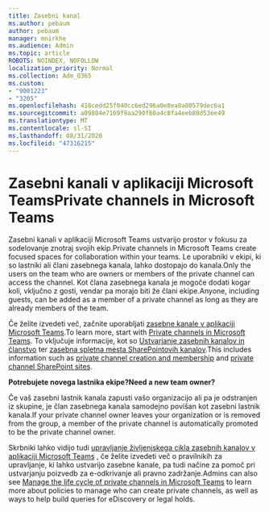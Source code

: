 ```yaml
---
title: Zasebni kanal
ms.author: pebaum
author: pebaum
manager: mnirkhe
ms.audience: Admin
ms.topic: article
ROBOTS: NOINDEX, NOFOLLOW
localization_priority: Normal
ms.collection: Adm_O365
ms.custom:
- "9001223"
- "3205"
ms.openlocfilehash: 418cedd25f040cc6ed296a0e8ea8a80579dec6a1
ms.sourcegitcommit: a09884e7169f9aa290f60a4c8fa4eeb80d53ee49
ms.translationtype: MT
ms.contentlocale: sl-SI
ms.lasthandoff: 08/31/2020
ms.locfileid: "47316215"
---
```

# <a name="private-channels-in-microsoft-teams"></a><span data-ttu-id="2a70f-102">Zasebni kanali v aplikaciji Microsoft Teams</span><span class="sxs-lookup"><span data-stu-id="2a70f-102">Private channels in Microsoft Teams</span></span>

<span data-ttu-id="2a70f-103">Zasebni kanali v aplikaciji Microsoft Teams ustvarijo prostor v fokusu za sodelovanje znotraj svojih ekip.</span><span class="sxs-lookup"><span data-stu-id="2a70f-103">Private channels in Microsoft Teams create focused spaces for collaboration within your teams.</span></span> <span data-ttu-id="2a70f-104">Le uporabniki v ekipi, ki so lastniki ali člani zasebnega kanala, lahko dostopajo do kanala.</span><span class="sxs-lookup"><span data-stu-id="2a70f-104">Only the users on the team who are owners or members of the private channel can access the channel.</span></span> <span data-ttu-id="2a70f-105">Kot člana zasebnega kanala je mogoče dodati kogar koli, vključno z gosti, vendar pa morajo biti že člani ekipe.</span><span class="sxs-lookup"><span data-stu-id="2a70f-105">Anyone, including guests, can be added as a member of a private channel as long as they are already members of the team.</span></span>

<span data-ttu-id="2a70f-106">Če želite izvedeti več, začnite uporabljati [zasebne kanale v aplikaciji Microsoft Teams](https://docs.microsoft.com/MicrosoftTeams/private-channels).</span><span class="sxs-lookup"><span data-stu-id="2a70f-106">To learn more, start with [Private channels in Microsoft Teams](https://docs.microsoft.com/MicrosoftTeams/private-channels).</span></span> <span data-ttu-id="2a70f-107">To vključuje informacije, kot so [Ustvarjanje zasebnih kanalov in članstvo](https://docs.microsoft.com/MicrosoftTeams/private-channels#private-channel-creation-and-membership) ter [zasebna spletna mesta SharePointovih kanalov](https://docs.microsoft.com/MicrosoftTeams/private-channels#private-channel-sharepoint-sites).</span><span class="sxs-lookup"><span data-stu-id="2a70f-107">This includes information such as [private channel creation and membership](https://docs.microsoft.com/MicrosoftTeams/private-channels#private-channel-creation-and-membership) and [private channel SharePoint sites](https://docs.microsoft.com/MicrosoftTeams/private-channels#private-channel-sharepoint-sites).</span></span>

<span data-ttu-id="2a70f-108">**Potrebujete novega lastnika ekipe?**</span><span class="sxs-lookup"><span data-stu-id="2a70f-108">**Need a new team owner?**</span></span>

<span data-ttu-id="2a70f-109">Če vaš zasebni lastnik kanala zapusti vašo organizacijo ali pa je odstranjen iz skupine, je član zasebnega kanala samodejno povišan kot zasebni lastnik kanala.</span><span class="sxs-lookup"><span data-stu-id="2a70f-109">If your private channel owner leaves your organization or is removed from the group, a member of the private channel is automatically promoted to be the private channel owner.</span></span>

<span data-ttu-id="2a70f-110">Skrbniki lahko vidijo tudi [upravljanje življenjskega cikla zasebnih kanalov v aplikaciji Microsoft Teams](https://docs.microsoft.com/MicrosoftTeams/private-channels-life-cycle-management) , če želite izvedeti več o pravilnikih za upravljanje, ki lahko ustvarijo zasebne kanale, pa tudi načine za pomoč pri ustvarjanju poizvedb za e-odkrivanje ali pravno zadržanje.</span><span class="sxs-lookup"><span data-stu-id="2a70f-110">Admins can also see [Manage the life cycle of private channels in Microsoft Teams](https://docs.microsoft.com/MicrosoftTeams/private-channels-life-cycle-management) to learn more about policies to manage who can create private channels, as well as ways to help build queries for eDiscovery or legal holds.</span></span>

